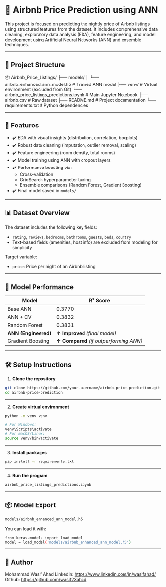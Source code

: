 # 🏡 Airbnb Price Prediction using ANN

This project is focused on predicting the nightly price of Airbnb listings using structured features from the dataset. It includes comprehensive data cleaning, exploratory data analysis (EDA), feature engineering, and model development using Artificial Neural Networks (ANN) and ensemble techniques.

---

## 📁 Project Structure

📦 Airbnb_Price_Listings/
├── models/
│ └── airbnb_enhanced_ann_model.h5 # Trained ANN model
├── venv/ # Virtual environment (excluded from Git)
├── airbnb_price_listings_predictions.ipynb # Main Jupyter Notebook
├── airbnb.csv # Raw dataset
├── README.md # Project documentation
└── requirements.txt # Python dependencies


---

## 🚀 Features

- ✔️ EDA with visual insights (distribution, correlation, boxplots)
- ✔️ Robust data cleaning (imputation, outlier removal, scaling)
- ✔️ Feature engineering (room density, total rooms)
- ✔️ Model training using ANN with dropout layers
- ✔️ Performance boosting via:
  - Cross-validation
  - GridSearch hyperparameter tuning
  - Ensemble comparisons (Random Forest, Gradient Boosting)
- ✔️ Final model saved in `models/`

---

## 📊 Dataset Overview

The dataset includes the following key fields:
- `rating`, `reviews`, `bedrooms`, `bathrooms`, `guests`, `beds`, `country`
- Text-based fields (amenities, host info) are excluded from modeling for simplicity

Target variable:  
- `price`: Price per night of an Airbnb listing

---

## 🧠 Model Performance

| Model                  | R² Score |
|------------------------|----------|
| Base ANN               | 0.3770   |
| ANN + CV               | 0.3832   |
| Random Forest          | 0.3831   |
| **ANN (Engineered)**   | **↑ Improved** *(final model)*  
| Gradient Boosting      | **↑ Compared** *(if outperforming ANN)*

---

## 🛠️ Setup Instructions

1. **Clone the repository**

```bash
git clone https://github.com/your-username/airbnb-price-prediction.git
cd airbnb-price-prediction

```

---

2. **Create virtual environment**
```bash
python -m venv venv

# For Windows:
venv\Scripts\activate
# For macOS/Linux:
source venv/bin/activate
```

---

3. **Install packages** 

```bash
pip install -r requirements.txt

```

---

4. **Run the program**

```bash
airbnb_price_listings_predictions.ipynb
```

---

## 📦 Model Export
 ```bash
models/airbnb_enhanced_ann_model.h5

 ```
You can load it with:
```bash
from keras.models import load_model
model = load_model('models/airbnb_enhanced_ann_model.h5')
```

---

## 📌 Author

Mohammad Wasif Ahad
Linkedin: https://www.linkedin.com/in/wasifahad/
Github: https://github.com/wasif23ahad





 
